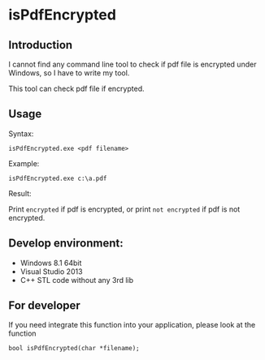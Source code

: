 # isPdfEncrypted

## Introduction

I cannot find any command line tool to check if pdf file is encrypted under Windows, so I have to write my tool.

This tool can check pdf file if encrypted.

## Usage

Syntax:

```isPdfEncrypted.exe <pdf filename>```

Example:

```isPdfEncrypted.exe c:\a.pdf```

Result:

Print `encrypted` if pdf is encrypted, or print `not encrypted` if pdf is not encrypted.

## Develop environment:

- Windows 8.1 64bit
- Visual Studio 2013
- C++ STL code without any 3rd lib

## For developer

If you need integrate this function into your application, please look at the function

```bool isPdfEncrypted(char *filename);```